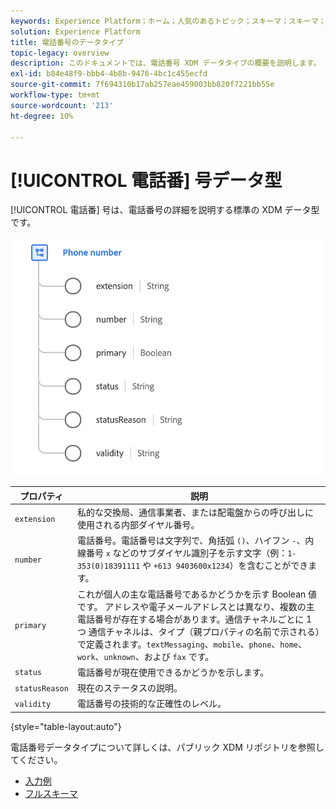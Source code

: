 ```yaml
---
keywords: Experience Platform；ホーム；人気のあるトピック；スキーマ；スキーマ；XDM；フィールド；スキーマ；スキーマ；phoneNumber;xdm:phoneNumber；データ型；データ型；
solution: Experience Platform
title: 電話番号のデータタイプ
topic-legacy: overview
description: このドキュメントでは、電話番号 XDM データタイプの概要を説明します。
exl-id: b84e48f9-bbb4-4b8b-9476-4bc1c455ecfd
source-git-commit: 7f694310b17ab257eae459003bb820f7221bb55e
workflow-type: tm+mt
source-wordcount: '213'
ht-degree: 10%

---
```


# [!UICONTROL 電話番] 号データ型

[!UICONTROL 電話番] 号は、電話番号の詳細を説明する標準の XDM データ型です。

<img src="../images/data-types/phone-number.png" width="600" /><br />

| プロパティ | 説明 |
| --- | --- |
| `extension` | 私的な交換局、通信事業者、または配電盤からの呼び出しに使用される内部ダイヤル番号。 |
| `number` | 電話番号。電話番号は文字列で、角括弧 `()`、ハイフン `-`、内線番号 `x` などのサブダイヤル識別子を示す文字（例：`1-353(0)18391111` や `+613 9403600x1234`）を含むことができます。 |
| `primary` | これが個人の主な電話番号であるかどうかを示す Boolean 値です。 アドレスや電子メールアドレスとは異なり、複数の主電話番号が存在する場合があります。通信チャネルごとに 1 つ 通信チャネルは、タイプ（親プロパティの名前で示される）で定義されます。`textMessaging`、`mobile`、`phone`、`home`、`work`、`unknown`、および `fax` です。 |
| `status` | 電話番号が現在使用できるかどうかを示します。 |
| `statusReason` | 現在のステータスの説明。 |
| `validity` | 電話番号の技術的な正確性のレベル。 |

{style=&quot;table-layout:auto&quot;}

電話番号データタイプについて詳しくは、パブリック XDM リポジトリを参照してください。

* [入力例](https://github.com/adobe/xdm/blob/master/components/datatypes/demographic/phonenumber.example.1.json)
* [フルスキーマ](https://github.com/adobe/xdm/blob/master/components/datatypes/demographic/phonenumber.schema.json)
